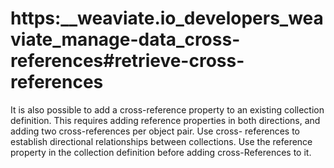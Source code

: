 # https:\_\_weaviate.io_developers_weaviate_manage-data_cross-references#retrieve-cross-references

It is also possible to add a cross-reference property to an existing collection definition. This requires adding reference properties in both directions, and adding two cross-references per object pair. Use cross- references to establish directional relationships between collections. Use the reference property in the collection definition before adding cross-References to it.
